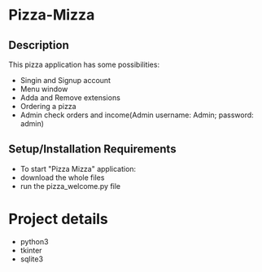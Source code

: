 # Pizza-Mizza
## Description
This pizza application has some possibilities:
* Singin and Signup account
* Menu window
* Adda and Remove extensions
* Ordering a pizza
* Admin check orders and income(Admin username: Admin; password: admin) 

## Setup/Installation Requirements
* To start "Pizza Mizza" application:
* download the whole files
* run the pizza_welcome.py file

# Project details
* python3
* tkinter
* sqlite3
